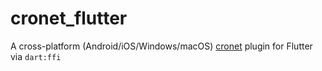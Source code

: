 # cronet_flutter

A cross-platform (Android/iOS/Windows/macOS) [cronet](https://chromium.googlesource.com/chromium/src/+/master/components/cronet/) plugin for Flutter via `dart:ffi`
